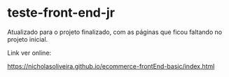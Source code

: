 # teste-front-end-jr

Atualizado para o projeto finalizado, com as páginas que ficou faltando no projeto inicial.


Link ver online:

https://nicholasoliveira.github.io/ecommerce-frontEnd-basic/index.html
